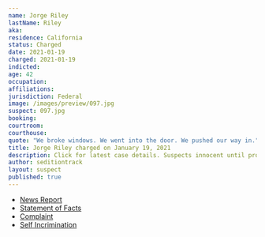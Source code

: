 ```yaml
---
name: Jorge Riley
lastName: Riley
aka:
residence: California
status: Charged
date: 2021-01-19
charged: 2021-01-19
indicted:
age: 42
occupation:
affiliations:
jurisdiction: Federal
image: /images/preview/097.jpg
suspect: 097.jpg
booking:
courtroom:
courthouse:
quote: "We broke windows. We went into the door. We pushed our way in."
title: Jorge Riley charged on January 19, 2021
description: Click for latest case details. Suspects innocent until proven guilty.
author: seditiontrack
layout: suspect
published: true
---
```

- [News Report](https://nypost.com/2021/01/19/gop-activist-jorge-riley-arrested-in-capitol-hill-attack/)
- [Statement of Facts](https://www.justice.gov/opa/page/file/1357041/download)
- [Complaint](https://www.justice.gov/opa/page/file/1357046/download)
- [Self Incrimination](https://twitter.com/indianz/status/1350168282519777283)
